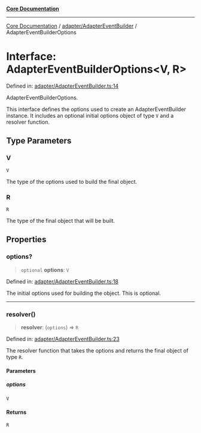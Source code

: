 [**Core Documentation**](../../../README.md)

***

[Core Documentation](../../../README.md) / [adapter/AdapterEventBuilder](../README.md) / AdapterEventBuilderOptions

# Interface: AdapterEventBuilderOptions\<V, R\>

Defined in: [adapter/AdapterEventBuilder.ts:14](https://github.com/stonemjs/core/blob/b1f29857c7f1e529739f22d486494bed3b22d2c6/src/adapter/AdapterEventBuilder.ts#L14)

AdapterEventBuilderOptions.

This interface defines the options used to create an AdapterEventBuilder instance.
It includes an optional initial options object of type `V` and a resolver function.

## Type Parameters

### V

`V`

The type of the options used to build the final object.

### R

`R`

The type of the final object that will be built.

## Properties

### options?

> `optional` **options**: `V`

Defined in: [adapter/AdapterEventBuilder.ts:18](https://github.com/stonemjs/core/blob/b1f29857c7f1e529739f22d486494bed3b22d2c6/src/adapter/AdapterEventBuilder.ts#L18)

The initial options used for building the object. This is optional.

***

### resolver()

> **resolver**: (`options`) => `R`

Defined in: [adapter/AdapterEventBuilder.ts:23](https://github.com/stonemjs/core/blob/b1f29857c7f1e529739f22d486494bed3b22d2c6/src/adapter/AdapterEventBuilder.ts#L23)

The resolver function that takes the options and returns the final object of type `R`.

#### Parameters

##### options

`V`

#### Returns

`R`
